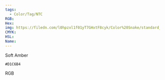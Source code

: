 ```yaml
---
tags:
  - Color/Tag/NTC
RGB:
Hex:
img: https://filedn.com/l0hpzxl1f01yT7GHxtF8cyk/Color%20Snake/standard_csv_to_svg/D1C6B4.svg
CMYK:
HSL:
Name:
---
```

Soft Amber
```palette
#D1C6B4
```
RGB

